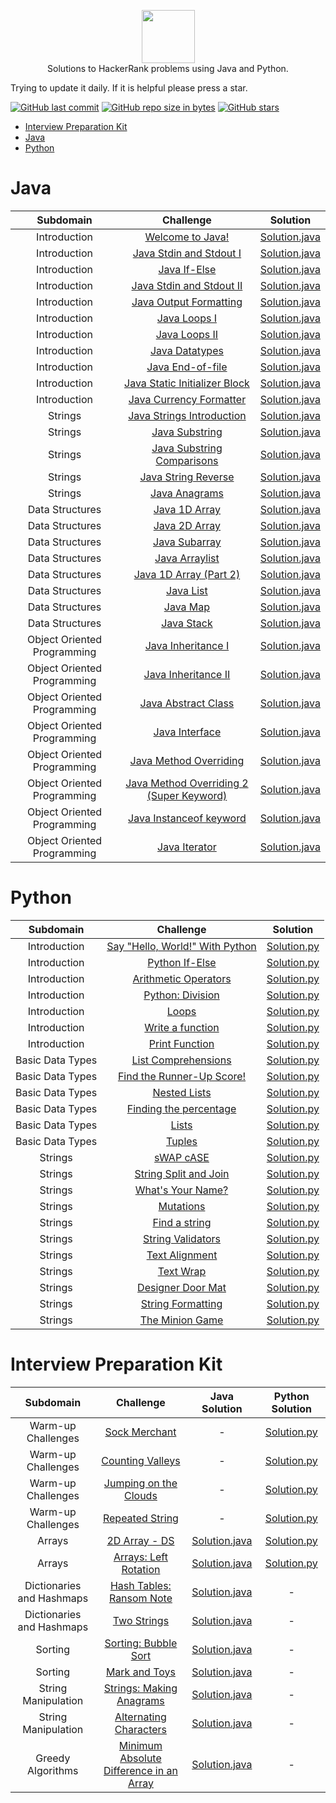 <p align="center">
    <a href="https://www.hackerrank.com/">
        <img height=85 src="https://d3keuzeb2crhkn.cloudfront.net/hackerrank/assets/styleguide/logo_wordmark-f5c5eb61ab0a154c3ed9eda24d0b9e31.svg">
    </a>
    <br>Solutions to HackerRank problems using Java and Python.
</p>

Trying to update it daily. If it is helpful please press a star.

[![GitHub last commit](https://img.shields.io/github/last-commit/nplasencia/Hackerrank_solutions.svg)](https://github.com/nplasencia/Hackerrank_solutions) 
[![GitHub repo size in bytes](https://img.shields.io/github/repo-size/nplasencia/Hackerrank_solutions.svg)](https://github.com/nplasencia/Hackerrank_solutions) 
[![GitHub stars](https://img.shields.io/github/stars/nplasencia/Hackerrank_solutions.svg)](https://github.com/nplasencia/Hackerrank_solutions)

* [Interview Preparation Kit](#interview-preparation-kit)
* [Java](#java)
* [Python](#python)

# Java

|          Subdomain          |                                                          Challenge                                                         |     Solution     |
|:---------------------------:|:--------------------------------------------------------------------------------------------------------------------------:|:----------------:|
| Introduction | [Welcome to Java!](https://www.hackerrank.com/challenges/welcome-to-java/problem) | [Solution.java](https://github.com/nplasencia/Hackerrank_solutions/tree/master/Java/Introduction/Welcome%20to%20Java!/Solution.java)|
| Introduction | [Java Stdin and Stdout I](https://www.hackerrank.com/challenges/java-stdin-and-stdout-1/problem) | [Solution.java](https://github.com/nplasencia/Hackerrank_solutions/tree/master/Java/Introduction/Java%20Stdin%20and%20Stdout%20I%0A%0A/Solution.java)|
| Introduction | [Java If-Else](https://www.hackerrank.com/challenges/java-if-else/problem) | [Solution.java](https://github.com/nplasencia/Hackerrank_solutions/tree/master/Java/Introduction/Java%20If-Else/Solution.java)|
| Introduction | [Java Stdin and Stdout II](https://www.hackerrank.com/challenges/java-stdin-stdout/problem) | [Solution.java](https://github.com/nplasencia/Hackerrank_solutions/tree/master/Java/Introduction/Java%20Stdin%20and%20Stdout%20I%0A%0A/Solution.java)|
| Introduction | [Java Output Formatting](https://www.hackerrank.com/challenges/java-output-formatting/problem) | [Solution.java](https://github.com/nplasencia/Hackerrank_solutions/tree/master/Java/Introduction/Java%20Output%20Formatting/Solution.java)|
| Introduction | [Java Loops I](https://www.hackerrank.com/challenges/java-loops-i/problem) | [Solution.java](https://github.com/nplasencia/Hackerrank_solutions/tree/master/Java/Introduction/Java%20Loops%20I/Solution.java)|
| Introduction | [Java Loops II](https://www.hackerrank.com/challenges/java-loops/problem) | [Solution.java](https://github.com/nplasencia/Hackerrank_solutions/tree/master/Java/Introduction/Java%20Loops%20II/Solution.java)|
| Introduction | [Java Datatypes](https://www.hackerrank.com/challenges/java-datatypes/problem) | [Solution.java](https://github.com/nplasencia/Hackerrank_solutions/tree/master/Java/Introduction/Java%20Datatypes/Solution.java)|
| Introduction | [Java End-of-file](https://www.hackerrank.com/challenges/java-end-of-file/problem) | [Solution.java](https://github.com/nplasencia/Hackerrank_solutions/tree/master/Java/Introduction/Java%20End-of-file/Solution.java)|
| Introduction | [Java Static Initializer Block](https://www.hackerrank.com/challenges/java-static-initializer-block/problem) | [Solution.java](https://github.com/nplasencia/Hackerrank_solutions/tree/master/Java/Introduction/Java%20Static%20Initializer%20Block/Solution.java)|
| Introduction | [Java Currency Formatter](https://www.hackerrank.com/challenges/java-currency-formatter/problem) | [Solution.java](https://github.com/nplasencia/Hackerrank_solutions/blob/master/Java/Introduction/Java%20Currency%20Formatter/Solution.java)|
| Strings | [Java Strings Introduction](https://www.hackerrank.com/challenges/java-strings-introduction/problem) | [Solution.java](https://github.com/nplasencia/Hackerrank_solutions/tree/master/Java/Strings/Introduction/Solution.java)|
| Strings | [Java Substring](https://www.hackerrank.com/challenges/java-substring/problem) | [Solution.java](https://github.com/nplasencia/Hackerrank_solutions/tree/master/Java/Strings/Java%20Substring/Solution.java)|
| Strings | [Java Substring Comparisons](https://www.hackerrank.com/challenges/java-string-compare/problem) | [Solution.java](https://github.com/nplasencia/Hackerrank_solutions/tree/master/Java/Strings/Java%20Substrings%20Comparations/Solution.java)|
| Strings | [Java String Reverse](https://www.hackerrank.com/challenges/java-string-reverse/problem) | [Solution.java](https://github.com/nplasencia/Hackerrank_solutions/tree/master/Java/Strings/Java%20String%20Reverse/Solution.java)|
| Strings | [Java Anagrams](https://www.hackerrank.com/challenges/java-anagrams/problem) | [Solution.java](https://github.com/nplasencia/Hackerrank_solutions/tree/master/Java/Strings/Java%20Anagrams/Solution.java)|
| Data Structures | [Java 1D Array](https://www.hackerrank.com/challenges/java-1d-array-introduction/problem) | [Solution.java](https://github.com/nplasencia/Hackerrank_solutions/tree/master/Java/Data%20Structures/Java%201D%20Array/Solution.java) |
| Data Structures | [Java 2D Array](https://www.hackerrank.com/challenges/java-2d-array/problem) | [Solution.java](https://github.com/nplasencia/Hackerrank_solutions/tree/master/Java/Data%20Structures/Java%202D%20Array/Solution.java) |
| Data Structures | [Java Subarray](https://www.hackerrank.com/challenges/java-negative-subarray/problem) | [Solution.java](https://github.com/nplasencia/Hackerrank_solutions/tree/master/Java/Data%20Structures/Java%20Subarray/Solution.java) |
| Data Structures | [Java Arraylist](https://www.hackerrank.com/challenges/java-arraylist/problem) | [Solution.java](https://github.com/nplasencia/Hackerrank_solutions/tree/master/Java/Data%20Structures/Java%20Arraylist/Solution.java) |
| Data Structures | [Java 1D Array (Part 2)](https://www.hackerrank.com/challenges/java-1d-array/problem) | [Solution.java](https://github.com/nplasencia/Hackerrank_solutions/tree/master/Java/Data%20Structures/Java%201D%20Array%20(Part%202)/Solution.java) |
| Data Structures | [Java List](https://www.hackerrank.com/challenges/java-list/problem) | [Solution.java](https://github.com/nplasencia/Hackerrank_solutions/tree/master/Java/Data%20Structures/Java%20List/Solution.java) |
| Data Structures | [Java Map](https://www.hackerrank.com/challenges/phone-book/problem) | [Solution.java](https://github.com/nplasencia/Hackerrank_solutions/tree/master/Java/Data%20Structures/Java%20Map/Solution.java) |
| Data Structures | [Java Stack](https://www.hackerrank.com/challenges/java-stack/problem) | [Solution.java](https://github.com/nplasencia/Hackerrank_solutions/tree/master/Java/Data%20Structures/Java%20Stack/Solution.java) |
| Object Oriented Programming | [Java Inheritance I](https://www.hackerrank.com/challenges/java-inheritance-1/problem) | [Solution.java](https://github.com/nplasencia/Hackerrank_solutions/tree/master/Java/Object%20Oriented%20Programming/Java%20Inheritance%20I/Solution.java) |
| Object Oriented Programming | [Java Inheritance II](https://www.hackerrank.com/challenges/java-inheritance-2/problem) | [Solution.java](https://github.com/nplasencia/Hackerrank_solutions/tree/master/Java/Object%20Oriented%20Programming/Java%20Inheritance%20II/Solution.java) |
| Object Oriented Programming | [Java Abstract Class](https://www.hackerrank.com/challenges/java-abstract-class/problem) | [Solution.java](https://github.com/nplasencia/Hackerrank_solutions/tree/master/Java/Object%20Oriented%20Programming/Java%20Abstract%20Class/Solution.java) |
| Object Oriented Programming | [Java Interface](https://www.hackerrank.com/challenges/java-interface/problem) | [Solution.java](https://github.com/nplasencia/Hackerrank_solutions/tree/master/Java/Object%20Oriented%20Programming/Java%20Interface/Solution.java) |
| Object Oriented Programming | [Java Method Overriding](https://www.hackerrank.com/challenges/java-method-overriding/problem) | [Solution.java](https://github.com/nplasencia/Hackerrank_solutions/tree/master/Java/Object%20Oriented%20Programming/Java%20Method%20Overriding/Solution.java) |
| Object Oriented Programming | [Java Method Overriding 2 (Super Keyword)](https://www.hackerrank.com/challenges/java-method-overriding-2-super-keyword/problem) | [Solution.java](https://github.com/nplasencia/Hackerrank_solutions/tree/master/Java/Object%20Oriented%20Programming/Java%20Method%20Overriding%202%20(Super%20Keyword)%0A%0A/Solution.java) |
| Object Oriented Programming | [Java Instanceof keyword](https://www.hackerrank.com/challenges/java-instanceof-keyword/problem) | [Solution.java](https://github.com/nplasencia/Hackerrank_solutions/tree/master/Java/Object%20Oriented%20Programming/Java%20Instanceof%20keyword%0A%0A/Solution.java) |
| Object Oriented Programming | [Java Iterator](https://www.hackerrank.com/challenges/java-iterator/problem) | [Solution.java](https://github.com/nplasencia/Hackerrank_solutions/tree/master/Java/Object%20Oriented%20Programming/Java%20Iterator/Solution.java) |

# Python

|          Subdomain          |                                                          Challenge                                                         |     Solution     |
|:---------------------------:|:--------------------------------------------------------------------------------------------------------------------------:|:----------------:|
| Introduction | [Say "Hello, World!" With Python](https://www.hackerrank.com/challenges/py-hello-world/problem) | [Solution.py](https://github.com/nplasencia/Hackerrank_solutions/tree/master/Python/Introduction/Say%20%22Hello%2C%20World!%22%20With%20Python/Solution.py)|
| Introduction | [Python If-Else](https://www.hackerrank.com/challenges/py-if-else/problem) | [Solution.py](https://github.com/nplasencia/Hackerrank_solutions/tree/master/Python/Introduction/Python%20If-Else/Solution.py)|
| Introduction | [Arithmetic Operators](https://www.hackerrank.com/challenges/python-arithmetic-operators/problem) | [Solution.py](https://github.com/nplasencia/Hackerrank_solutions/tree/master/Python/Introduction/Aritmethic%20Operators/Solution.py)|
| Introduction | [Python: Division](https://www.hackerrank.com/challenges/python-division/problem) | [Solution.py](https://github.com/nplasencia/Hackerrank_solutions/tree/master/Python/Introduction/Python:%20Division/Solution.py)|
| Introduction | [Loops](https://www.hackerrank.com/challenges/python-loops/problem) | [Solution.py](https://github.com/nplasencia/Hackerrank_solutions/tree/master/Python/Introduction/Loops/Solution.py)|
| Introduction | [Write a function](https://www.hackerrank.com/challenges/write-a-function/problem) | [Solution.py](https://github.com/nplasencia/Hackerrank_solutions/tree/master/Python/Introduction/Write%20a%20function/Solution.py)|
| Introduction | [Print Function](https://www.hackerrank.com/challenges/python-print/problem) | [Solution.py](https://github.com/nplasencia/Hackerrank_solutions/tree/master/Python/Introduction/Print%20Function/Solution.py)|
| Basic Data Types | [List Comprehensions](https://www.hackerrank.com/challenges/list-comprehensions/problem) | [Solution.py](https://github.com/nplasencia/Hackerrank_solutions/tree/master/Python/BasicDataTypes/List%20Comprehensions/Solution.py)|
| Basic Data Types | [Find the Runner-Up Score!](https://www.hackerrank.com/challenges/find-second-maximum-number-in-a-list/problem) | [Solution.py](https://github.com/nplasencia/Hackerrank_solutions/tree/master/Python/BasicDataTypes/Find%20the%20Runner-Up%20Score!/Solution.py)|
| Basic Data Types | [Nested Lists](https://www.hackerrank.com/challenges/nested-list/problem) | [Solution.py](https://github.com/nplasencia/Hackerrank_solutions/tree/master/Python/BasicDataTypes/Nested%20Lists/Solution.py)|
| Basic Data Types | [Finding the percentage](https://www.hackerrank.com/challenges/finding-the-percentage/problem) | [Solution.py](https://github.com/nplasencia/Hackerrank_solutions/tree/master/Python/BasicDataTypes/Finding%20the%20percentage/Solution.py)|
| Basic Data Types | [Lists](https://www.hackerrank.com/challenges/python-lists/problem) | [Solution.py](https://github.com/nplasencia/Hackerrank_solutions/tree/master/Python/BasicDataTypes/Lists/Solution.py)|
| Basic Data Types | [Tuples](https://www.hackerrank.com/challenges/python-tuples/problem) | [Solution.py](https://github.com/nplasencia/Hackerrank_solutions/tree/master/Python/BasicDataTypes/Tuples/Solution.py)|
| Strings | [sWAP cASE](https://www.hackerrank.com/challenges/swap-case/problem) | [Solution.py](https://github.com/nplasencia/Hackerrank_solutions/tree/master/Python/Strings/sWAP%20cASE/Solution.py)|
| Strings | [String Split and Join](https://www.hackerrank.com/challenges/python-string-split-and-join/problem) | [Solution.py](https://github.com/nplasencia/Hackerrank_solutions/tree/master/Python/Strings/String%20Split%20and%20Join/Solution.py)|
| Strings | [What's Your Name?](https://www.hackerrank.com/challenges/whats-your-name/problem) | [Solution.py](https://github.com/nplasencia/Hackerrank_solutions/tree/master/Python/Strings/What's%20Your%20Name%3F/Solution.py)|
| Strings | [Mutations](https://www.hackerrank.com/challenges/python-mutations/problem) | [Solution.py](https://github.com/nplasencia/Hackerrank_solutions/tree/master/Python/Strings/Mutations/Solution.py)|
| Strings | [Find a string](https://www.hackerrank.com/challenges/find-a-string/problem) | [Solution.py](https://github.com/nplasencia/Hackerrank_solutions/tree/master/Python/Strings/Find%20a%20string/Solution.py)|
| Strings | [String Validators](https://www.hackerrank.com/challenges/string-validators/problem) | [Solution.py](https://github.com/nplasencia/Hackerrank_solutions/tree/master/Python/Strings/String%20Validators/Solution.py)|
| Strings | [Text Alignment](https://www.hackerrank.com/challenges/text-alignment/problem) | [Solution.py](https://github.com/nplasencia/Hackerrank_solutions/tree/master/Python/Strings/Text%20Alignment/Solution.py)|
| Strings | [Text Wrap](https://www.hackerrank.com/challenges/text-wrap/problem) | [Solution.py](https://github.com/nplasencia/Hackerrank_solutions/tree/master/Python/Strings/Text%20Wrap/Solution.py)|
| Strings | [Designer Door Mat](https://www.hackerrank.com/challenges/designer-door-mat/problem) | [Solution.py](https://github.com/nplasencia/Hackerrank_solutions/tree/master/Python/Strings/Designer%20Door%20Mat/Solution.py)|
| Strings | [String Formatting](https://www.hackerrank.com/challenges/python-string-formatting/problem) | [Solution.py](https://github.com/nplasencia/Hackerrank_solutions/tree/master/Python/Strings/String%20Formatting/Solution.py)|
| Strings | [The Minion Game](https://www.hackerrank.com/challenges/the-minion-game/problem) | [Solution.py](https://github.com/nplasencia/Hackerrank_solutions/tree/master/Python/Strings/The%20Minion%20Game/Solution.py)|

# Interview Preparation Kit

|          Subdomain          |                                                          Challenge                                                         |     Java Solution     |      Python Solution     |
|:---------------------------:|:--------------------------------------------------------------------------------------------------------------------------:|:----------------:|:----------------:|
| Warm-up Challenges | [Sock Merchant](https://www.hackerrank.com/challenges/sock-merchant/problem?h_l=interview&playlist_slugs%5B%5D=interview-preparation-kit&playlist_slugs%5B%5D=warmup) | - | [Solution.py](https://github.com/nplasencia/Hackerrank_solutions/tree/master/Interview%20Preparation%20Kit/Warm-up%20Challenges/Sock%20Merchant/Solution.py) |
| Warm-up Challenges | [Counting Valleys](https://www.hackerrank.com/challenges/counting-valleys/problem?h_l=interview&playlist_slugs%5B%5D=interview-preparation-kit&playlist_slugs%5B%5D=warmup) | - | [Solution.py](https://github.com/nplasencia/Hackerrank_solutions/tree/master/Interview%20Preparation%20Kit/Warm-up%20Challenges/Counting%20Valleys/Solution.py) |
| Warm-up Challenges | [Jumping on the Clouds](https://www.hackerrank.com/challenges/jumping-on-the-clouds/problem?h_l=interview&playlist_slugs%5B%5D=interview-preparation-kit&playlist_slugs%5B%5D=warmup) | - | [Solution.py](https://github.com/nplasencia/Hackerrank_solutions/tree/master/Interview%20Preparation%20Kit/Warm-up%20Challenges/Jumping%20on%20the%20Clouds/Solution.py) |
| Warm-up Challenges | [Repeated String](https://www.hackerrank.com/challenges/repeated-string/problem?h_l=interview&playlist_slugs%5B%5D=interview-preparation-kit&playlist_slugs%5B%5D=warmup) | - | [Solution.py](https://github.com/nplasencia/Hackerrank_solutions/tree/master/Interview%20Preparation%20Kit/Warm-up%20Challenges/Repeated%20String/Solution.py) |
| Arrays | [2D Array - DS](https://www.hackerrank.com/challenges/2d-array/problem?h_l=interview&playlist_slugs%5B%5D=interview-preparation-kit&playlist_slugs%5B%5D=arrays) | [Solution.java](https://github.com/nplasencia/Hackerrank_solutions/tree/master/Interview%20Preparation%20Kit/Arrays/2D%20Array%20-%20DS/Solution.java) | [Solution.py](https://github.com/nplasencia/Hackerrank_solutions/tree/master/Interview%20Preparation%20Kit/Arrays/2D%20Array%20-%20DS/Solution.py) |
| Arrays | [Arrays: Left Rotation](https://www.hackerrank.com/challenges/ctci-array-left-rotation/problem?h_l=interview&playlist_slugs%5B%5D=interview-preparation-kit&playlist_slugs%5B%5D=arrays) | [Solution.java](https://github.com/nplasencia/Hackerrank_solutions/tree/master/Interview%20Preparation%20Kit/Arrays/Arrays:%20Left%20Rotation/Solution.java) | [Solution.py](https://github.com/nplasencia/Hackerrank_solutions/tree/master/Interview%20Preparation%20Kit/Arrays/Arrays:%20Left%20Rotation/Solution.py) |
| Dictionaries and Hashmaps | [Hash Tables: Ransom Note](https://www.hackerrank.com/challenges/ctci-ransom-note/problem?h_l=interview&playlist_slugs%5B%5D=interview-preparation-kit&playlist_slugs%5B%5D=dictionaries-hashmaps) | [Solution.java](https://github.com/nplasencia/Hackerrank_solutions/tree/master/Interview%20Preparation%20Kit/Dictionaries%20and%20Hashmaps/Hash%20Tables:%20Ramsom%20Note/Solution.java) | - |
| Dictionaries and Hashmaps | [Two Strings](https://www.hackerrank.com/challenges/two-strings/problem?h_l=interview&playlist_slugs%5B%5D=interview-preparation-kit&playlist_slugs%5B%5D=dictionaries-hashmaps) | [Solution.java](https://github.com/nplasencia/Hackerrank_solutions/tree/master/Interview%20Preparation%20Kit/Dictionaries%20and%20Hashmaps/Two%20Strings/Solution.java) | - |
| Sorting | [Sorting: Bubble Sort](https://www.hackerrank.com/challenges/ctci-bubble-sort/problem?h_l=interview&playlist_slugs%5B%5D=interview-preparation-kit&playlist_slugs%5B%5D=sorting) | [Solution.java](https://github.com/nplasencia/Hackerrank_solutions/tree/master/Interview%20Preparation%20Kit/Sorting/Bubble%20Sort/Solution.java) | - |
| Sorting | [Mark and Toys](https://www.hackerrank.com/challenges/mark-and-toys/problem?h_l=interview&playlist_slugs%5B%5D=interview-preparation-kit&playlist_slugs%5B%5D=sorting) | [Solution.java](https://github.com/nplasencia/Hackerrank_solutions/tree/master/Interview%20Preparation%20Kit/Sorting/Mark%20And%20Toys/Solution.java) | - |
| String Manipulation | [Strings: Making Anagrams](https://www.hackerrank.com/challenges/ctci-making-anagrams/problem?h_l=interview&playlist_slugs%5B%5D=interview-preparation-kit&playlist_slugs%5B%5D=strings) | [Solution.java](https://github.com/nplasencia/Hackerrank_solutions/tree/master/Interview%20Preparation%20Kit/Strings/Making%20Anagrams/Solution.java) | - |
| String Manipulation | [Alternating Characters](https://www.hackerrank.com/challenges/alternating-characters/problem?h_l=interview&playlist_slugs%5B%5D=interview-preparation-kit&playlist_slugs%5B%5D=strings) | [Solution.java](https://github.com/nplasencia/Hackerrank_solutions/tree/master/Interview%20Preparation%20Kit/Strings/Alternating%20Characters/Solution.java) | - |
| Greedy Algorithms | [Minimum Absolute Difference in an Array](https://www.hackerrank.com/challenges/minimum-absolute-difference-in-an-array/problem?h_l=interview&playlist_slugs%5B%5D=interview-preparation-kit&playlist_slugs%5B%5D=greedy-algorithms) | [Solution.java](https://github.com/nplasencia/Hackerrank_solutions/blob/master/Interview%20Preparation%20Kit/Greedy%20Algorithms/Minimum%20Absolute%20Difference/Solution.java) | - |
